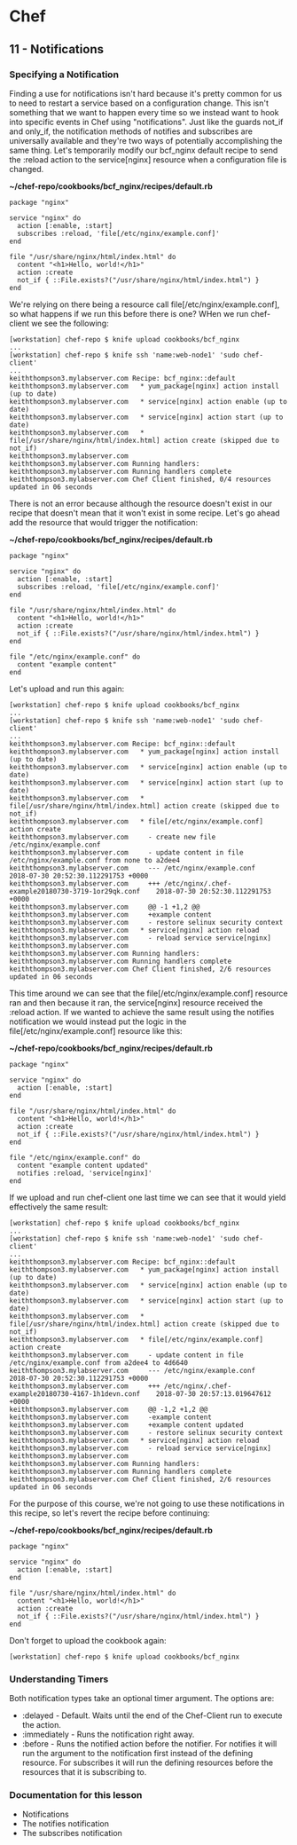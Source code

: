 # Chef

## 11 - Notifications

### Specifying a Notification

Finding a use for notifications isn't hard because it's pretty common for us to need to restart a service based on a configuration change. This isn't something that we want to happen every time so we instead want to hook into specific events in Chef using "notifications". Just like the guards not_if and only_if, the notification methods of notifies and subscribes are universally available and they're two ways of potentially accomplishing the same thing. Let's temporarily modify our bcf_nginx default recipe to send the :reload action to the service[nginx] resource when a configuration file is changed.

**~/chef-repo/cookbooks/bcf_nginx/recipes/default.rb**

```
package "nginx"

service "nginx" do
  action [:enable, :start]
  subscribes :reload, 'file[/etc/nginx/example.conf]'
end

file "/usr/share/nginx/html/index.html" do
  content "<h1>Hello, world!</h1>"
  action :create
  not_if { ::File.exists?("/usr/share/nginx/html/index.html") }
end
```


We're relying on there being a resource call file[/etc/nginx/example.conf], so what happens if we run this before there is one? WHen we run chef-client we see the following:

```
[workstation] chef-repo $ knife upload cookbooks/bcf_nginx
...
[workstation] chef-repo $ knife ssh 'name:web-node1' 'sudo chef-client'
...
keiththompson3.mylabserver.com Recipe: bcf_nginx::default
keiththompson3.mylabserver.com   * yum_package[nginx] action install (up to date)
keiththompson3.mylabserver.com   * service[nginx] action enable (up to date)
keiththompson3.mylabserver.com   * service[nginx] action start (up to date)
keiththompson3.mylabserver.com   * file[/usr/share/nginx/html/index.html] action create (skipped due to not_if)
keiththompson3.mylabserver.com
keiththompson3.mylabserver.com Running handlers:
keiththompson3.mylabserver.com Running handlers complete
keiththompson3.mylabserver.com Chef Client finished, 0/4 resources updated in 06 seconds
```

There is not an error because although the resource doesn't exist in our recipe that doesn't mean that it won't exist in some recipe. Let's go ahead add the resource that would trigger the notification:

**~/chef-repo/cookbooks/bcf_nginx/recipes/default.rb**

```
package "nginx"

service "nginx" do
  action [:enable, :start]
  subscribes :reload, 'file[/etc/nginx/example.conf]'
end

file "/usr/share/nginx/html/index.html" do
  content "<h1>Hello, world!</h1>"
  action :create
  not_if { ::File.exists?("/usr/share/nginx/html/index.html") }
end

file "/etc/nginx/example.conf" do
  content "example content"
end
```

Let's upload and run this again:

```
[workstation] chef-repo $ knife upload cookbooks/bcf_nginx
...
[workstation] chef-repo $ knife ssh 'name:web-node1' 'sudo chef-client'
...
keiththompson3.mylabserver.com Recipe: bcf_nginx::default
keiththompson3.mylabserver.com   * yum_package[nginx] action install (up to date)
keiththompson3.mylabserver.com   * service[nginx] action enable (up to date)
keiththompson3.mylabserver.com   * service[nginx] action start (up to date)
keiththompson3.mylabserver.com   * file[/usr/share/nginx/html/index.html] action create (skipped due to not_if)
keiththompson3.mylabserver.com   * file[/etc/nginx/example.conf] action create
keiththompson3.mylabserver.com     - create new file /etc/nginx/example.conf
keiththompson3.mylabserver.com     - update content in file /etc/nginx/example.conf from none to a2dee4
keiththompson3.mylabserver.com     --- /etc/nginx/example.conf    2018-07-30 20:52:30.112291753 +0000
keiththompson3.mylabserver.com     +++ /etc/nginx/.chef-example20180730-3719-1or29qk.conf    2018-07-30 20:52:30.112291753 +0000
keiththompson3.mylabserver.com     @@ -1 +1,2 @@
keiththompson3.mylabserver.com     +example content
keiththompson3.mylabserver.com     - restore selinux security context
keiththompson3.mylabserver.com   * service[nginx] action reload
keiththompson3.mylabserver.com     - reload service service[nginx]
keiththompson3.mylabserver.com
keiththompson3.mylabserver.com Running handlers:
keiththompson3.mylabserver.com Running handlers complete
keiththompson3.mylabserver.com Chef Client finished, 2/6 resources updated in 06 seconds
```

This time around we can see that the file[/etc/nginx/example.conf] resource ran and then because it ran, the service[nginx] resource received the :reload action. If we wanted to achieve the same result using the notifies notification we would instead put the logic in the file[/etc/nginx/example.conf] resource like this:

**~/chef-repo/cookbooks/bcf_nginx/recipes/default.rb**

```
package "nginx"

service "nginx" do
  action [:enable, :start]
end

file "/usr/share/nginx/html/index.html" do
  content "<h1>Hello, world!</h1>"
  action :create
  not_if { ::File.exists?("/usr/share/nginx/html/index.html") }
end

file "/etc/nginx/example.conf" do
  content "example content updated"
  notifies :reload, 'service[nginx]'
end
```

If we upload and run chef-client one last time we can see that it would yield effectively the same result:

```
[workstation] chef-repo $ knife upload cookbooks/bcf_nginx
...
[workstation] chef-repo $ knife ssh 'name:web-node1' 'sudo chef-client'
...
keiththompson3.mylabserver.com Recipe: bcf_nginx::default
keiththompson3.mylabserver.com   * yum_package[nginx] action install (up to date)
keiththompson3.mylabserver.com   * service[nginx] action enable (up to date)
keiththompson3.mylabserver.com   * service[nginx] action start (up to date)
keiththompson3.mylabserver.com   * file[/usr/share/nginx/html/index.html] action create (skipped due to not_if)
keiththompson3.mylabserver.com   * file[/etc/nginx/example.conf] action create
keiththompson3.mylabserver.com     - update content in file /etc/nginx/example.conf from a2dee4 to 4d6640
keiththompson3.mylabserver.com     --- /etc/nginx/example.conf    2018-07-30 20:52:30.112291753 +0000
keiththompson3.mylabserver.com     +++ /etc/nginx/.chef-example20180730-4167-1h1devn.conf    2018-07-30 20:57:13.019647612 +0000
keiththompson3.mylabserver.com     @@ -1,2 +1,2 @@
keiththompson3.mylabserver.com     -example content
keiththompson3.mylabserver.com     +example content updated
keiththompson3.mylabserver.com     - restore selinux security context
keiththompson3.mylabserver.com   * service[nginx] action reload
keiththompson3.mylabserver.com     - reload service service[nginx]
keiththompson3.mylabserver.com
keiththompson3.mylabserver.com Running handlers:
keiththompson3.mylabserver.com Running handlers complete
keiththompson3.mylabserver.com Chef Client finished, 2/6 resources updated in 06 seconds
```

For the purpose of this course, we're not going to use these notifications in this recipe, so let's revert the recipe before continuing:

**~/chef-repo/cookbooks/bcf_nginx/recipes/default.rb**

```
package "nginx"

service "nginx" do
  action [:enable, :start]
end

file "/usr/share/nginx/html/index.html" do
  content "<h1>Hello, world!</h1>"
  action :create
  not_if { ::File.exists?("/usr/share/nginx/html/index.html") }
end
```

Don't forget to upload the cookbook again:

```
[workstation] chef-repo $ knife upload cookbooks/bcf_nginx
```

### Understanding Timers

Both notification types take an optional timer argument. The options are:

- :delayed - Default. Waits until the end of the Chef-Client run to execute the action.
- :immediately - Runs the notification right away.
- :before - Runs the notified action before the notifier. For notifies it will run the argument to the notification first instead of the defining resource. For subscribes it will run the defining resources before the resources that it is subscribing to.

### Documentation for this lesson

- Notifications
- The notifies notification
- The subscribes notification